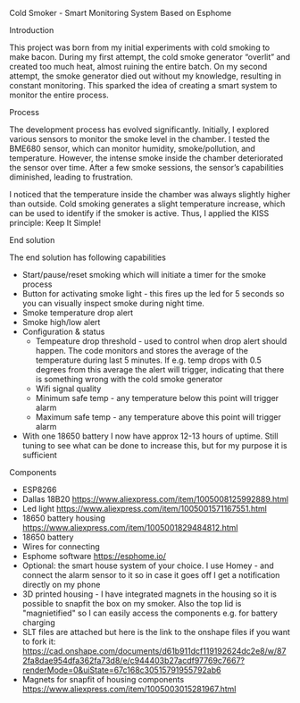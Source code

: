 Cold Smoker - Smart Monitoring System Based on Esphome

Introduction

This project was born from my initial experiments with cold smoking to make bacon. During my first attempt, the cold smoke generator “overlit” and created too much heat, almost ruining the entire batch. On my second attempt, the smoke generator died out without my knowledge, resulting in constant monitoring. This sparked the idea of creating a smart system to monitor the entire process.

Process

The development process has evolved significantly. Initially, I explored various sensors to monitor the smoke level in the chamber. I tested the BME680 sensor, which can monitor humidity, smoke/pollution, and temperature. However, the intense smoke inside the chamber deteriorated the sensor over time. After a few smoke sessions, the sensor’s capabilities diminished, leading to frustration.

I noticed that the temperature inside the chamber was always slightly higher than outside. Cold smoking generates a slight temperature increase, which can be used to identify if the smoker is active. Thus, I applied the KISS principle: Keep It Simple! 

End solution

The end solution has following capabilities

- Start/pause/reset smoking which will initiate a timer for the smoke process
- Button for activating smoke light - this fires up the led for 5 seconds so you can visually inspect smoke during night time.
- Smoke temperature drop alert
- Smoke high/low alert
- Configuration & status
  - Tempeature drop threshold - used to control when drop alert should happen. The code monitors and stores the average of the temperature during last 5 minutes. If e.g. temp drops with 0.5 degrees from 
    this average the alert will trigger, indicating that there is something wrong with the cold smoke generator
  - Wifi signal quality
  - Minimum safe temp - any temperature below this point will trigger alarm
  - Maximum safe temp - any temperature above this point will trigger alarm
- With one 18650 battery I now have approx 12-13 hours of uptime. Still tuning to see what can be done to increase this, but for my purpose it is sufficient

Components

- ESP8266 
- Dallas 18B20 https://www.aliexpress.com/item/1005008125992889.html
- Led light https://www.aliexpress.com/item/1005001571167551.html
- 18650 battery housing https://www.aliexpress.com/item/1005001829484812.html
- 18650 battery
- Wires for connecting
- Esphome software https://esphome.io/
- Optional: the smart house system of your choice. I use Homey - and connect the alarm sensor to it so in case it goes off I get a notification directly on my phone
- 3D printed housing - I have integrated magnets in the housing so it is possible to snapfit the box on my smoker. Also the top lid is "magnietified" so I can easily access the components e.g. for battery charging
- SLT files are attached but here is the link to the onshape files if you want to fork it: https://cad.onshape.com/documents/d61b911dcf119192624dc2e8/w/872fa8dae954dfa362fa73d8/e/c944403b27acdf97769c7667?renderMode=0&uiState=67c168c30515791955792ab6
- Magnets for snapfit of housing components https://www.aliexpress.com/item/1005003015281967.html

